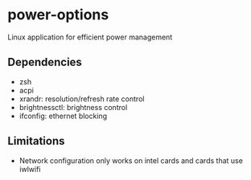 # power-options
Linux application for efficient power management

## Dependencies
- zsh
- acpi
- xrandr: resolution/refresh rate control
- brightnessctl: brightness control
- ifconfig: ethernet blocking

## Limitations
- Network configuration only works on intel cards and cards that use iwlwifi
